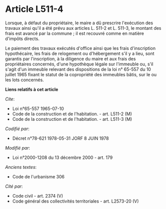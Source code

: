 # Article L511-4

Lorsque, à défaut du propriétaire, le maire a dû prescrire l'exécution des travaux ainsi qu'il a été prévu aux articles L.
511-2 et L. 511-3, le montant des frais est avancé par la commune ; il est recouvré comme en matière d'impôts directs.

Le paiement des travaux exécutés d'office ainsi que les frais d'inscription hypothécaire, les frais de relogement ou
d'hébergement s'il y a lieu, sont garantis par l'inscription, à la diligence du maire et aux frais des propriétaires
concernés, d'une hypothèque légale sur l'immeuble ou, s'il s'agit d'un immeuble relevant des dispositions de la loi n° 65-557
du 10 juillet 1965 fixant le statut de la copropriété des immeubles bâtis, sur le ou les lots concernés.

**Liens relatifs à cet article**

_Cite_:

  - Loi n°65-557 1965-07-10
  - Code de la construction et de l'habitation. - art. L511-2 (M)
  - Code de la construction et de l'habitation. - art. L511-3 (M)

_Codifié par_:

  - Décret n°78-621 1978-05-31 JORF 8 JUIN 1978

_Modifié par_:

  - Loi n°2000-1208 du 13 décembre 2000 - art. 179

_Anciens textes_:

  - Code de l'urbanisme 306

_Cité par_:

  - Code civil - art. 2374 (V)
  - Code général des collectivités territoriales - art. L2573-20 (V)

